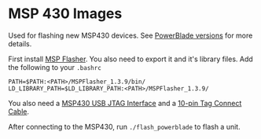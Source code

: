 MSP 430 Images
==============

Used for flashing new MSP430 devices. See [PowerBlade
versions](../../docs/powerblade_specs/msp_versions.md) for more details.

First install [MSP Flasher](http://www.ti.com/tool/msp430-flasher).
You also need to export it and it's library files. Add the following to your `.bashrc`

    PATH=$PATH:<PATH>/MSPFlasher_1.3.9/bin/
    LD_LIBRARY_PATH=$LD_LIBRARY_PATH:<PATH>/MSPFlasher_1.3.9/

You also need a [MSP430 USB JTAG
Interface](http://www.ti.com/tool/msp-fet430uif) and a
[10-pin Tag Connect Cable](http://www.tag-connect.com/TC2050-IDC-430).

After connecting to the MSP430, run `./flash_powerblade` to flash a unit.

